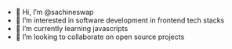 - 👋 Hi, I’m @sachineswap
- 👀 I’m interested in software development in frontend tech stacks
- 🌱 I’m currently learning javascripts
- 💞️ I’m looking to collaborate on open source projects

<!---
sachineswap/sachineswap is a ✨ special ✨ repository because its `README.md` (this file) appears on your GitHub profile.
You can click the Preview link to take a look at your changes.
--->
